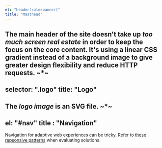 ```yaml
---
el: "header[role=banner]"
title: "Masthead"
---
```

The main header of the site doesn't take up *too much screen real estate* in order to keep the focus on the core content.
It's using a linear CSS gradient instead of a background image to give greater design flexibility and reduce HTTP requests.
~*~
---
selector: ".logo"
title: "Logo"
---
The _logo image_ is an SVG file.
~*~
---
el: "#nav"
title : "Navigation"
---
Navigation for adaptive web experiences can be tricky. Refer to [these repsonsive patterns](https://bradfrost.github.io/this-is-responsive/patterns.html#navigation) when evaluating solutions.
